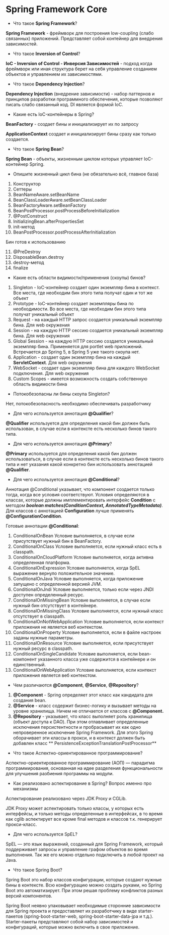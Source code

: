# Spring Framework Core

* Что такое **Spring Framework**?

**Spring Framework** - фреймворк для построения low-coupling (слабо связанных) приложений. Представляет собой контейнер
для внедрения зависимостей.

* Что такое **Inversion of Control**?

**IoC - Inversion of Control - Инверсия Зависимостей** - подход когда фреймворк или иная структура берет на себя
управление
созданием объектов и управлением их зависимостями.

* Что такое **Dependency Injection**?

**Dependency Injection** (внедрение зависимости) - набор паттернов и принципов разработки программного обеспечения,
которые позволяют писать слабо связанный код. DI является формой IoC.

* Какие есть IoC-контейнеры в Spring?

**BeanFactory** - создает бины и инициализирует их по запросу

**ApplicationContext** создает и инициализирует бины сразу как только создается.

* Что такое **Spring Bean**?

**Spring Bean** - объекты, жизненным циклом которых управляет IoC-контейнер Spring.

* Опишите жизненный цикл бина (не обязательно всё, главное база)

1. Конструктор
2. Сеттеры
3. BeanNameAware.setBeanName
4. BeanClassLoaderAware.setBeanClassLoader
5. BeanFactoryAware.setBeanFactory
6. BeanPostProcessor.postProcessBeforeInitialization
7. @PostConstruct
8. InitializingBean.afterPropertiesSet
9. init-метод
10. BeanPostProcessor.postProcessAfterInitialization

Бин готов к использованию

11. @PreDestroy
12. DisposableBean.destroy
13. destroy-метод
14. finalize

* Какие есть области видимости/применения (скоупы) бинов?

1. Singleton - IoC-контейнер создает один экземпляр бина в контекст. Все места, где необходим бин этого типа получат
   один и тот же объект
2. Prototype - IoC-контейнер создает экземпляры бина по необходимости. Во все места, где необходим бин этого типа
   получат
   уникальный объект
3. Request - на каждый HTTP запрос создается уникальный экземпляр бина. Для web окружения
4. Session - на каждую HTTP сессию создается уникальный экземпляр бина. Для web окружения
5. Global Session - на каждую HTTP сессию создается уникальный экземпляр бина. Применяется для portlet web приложений.
   Встречается до Spring 5, в Spring 5 уже такого скоупа нет.
6. Application - создает один экземпляр бина на каждый **ServletContext**. Для web окружения
7. WebSocket - создает один экземпляр бина для каждого WebSocket подключения. Для web окружения
8. Custom Scopes - имеется возможность создать собственную область видимости бина

* Потокобезопасны ли бины скоупа Singleton?

Нет, потокобезопасность необходимо обеспечивать разработчику

* Для чего используется аннотация **@Qualifier**?

**@Qualifier** используется для определения какой бин должен быть использован, в случае если в контексте есть несколько
бинов такого типа.

* Для чего используется аннотация **@Primary**?

**@Primary** используется для определения какой бин должен использоваться, в случае если в контексте есть несколько
бинов
такого типа и нет указания какой конкретно бин использовать аннотацией **@Qualifier**.

* Для чего используется аннотация **@Conditional**?

Аннотация @Conditional указывает, что компонент создается только тогда, когда все условия соответствуют.
Условия определяются в классах, которые должны имплементировать интерфейс **Condition** с методом
**_boolean matches(ConditionContext, AnnotatedTypeMetadata)_**.
Для классов с аннотацией **Configuration** лучше применять **@ConfigurationCondition**.

Готовые аннотации **@Conditional**:

1. ConditionalOnBean Условие выполняется, в случае если присутствует нужный бин в BeanFactory.
2. ConditionalOnClass Условие выполняется, если нужный класс есть в classpath.
3. ConditionalOnCloudPlatform Условие выполняется, когда активна определенная платформа.
4. ConditionalOnExpression Условие выполняется, когда SpEL выражение вернуло положительное значение.
5. ConditionalOnJava Условие выполняется, когда приложение запущено с определенной версией JVM.
6. ConditionalOnJndi Условие выполняется, только если через JNDI доступен определенный ресурс.
7. ConditionalOnMissingBean Условие выполняется, в случае если нужный бин отсутствует в контейнере.
8. ConditionalOnMissingClass Условие выполняется, если нужный класс отсутствует в classpath.
9. ConditionalOnNotWebApplication Условие выполняется, если контекст приложения не является веб контекстом.
10. ConditionalOnProperty Условие выполняется, если в файле настроек заданы нужные параметры.
11. ConditionalOnResource Условие выполняется, если присутствует нужный ресурс в classpath.
12. ConditionalOnSingleCandidate Условие выполняется, если bean-компонент указанного класса уже содержится в контейнере
    и он единственный.
13. ConditionalOnWebApplication Условие выполняется, если контекст приложения является веб контекстом.


* Чем различаются **@Component**, **@Service**, **@Repository**?

1. **@Component** - Spring определяет этот класс как кандидата для создания bean.
2. **@Service** - класс содержит бизнес-логику и вызывает методы на уровне хранилища. Ничем не отличается от классов
   с **@Component.**
3. **@Repository** - указывает, что класс выполняет роль хранилища (объект доступа к DAO). При этом отлавливает
   определенные исключения персистентности и пробрасывает их как одно непроверенное исключение Spring Framework. Для
   этого
   Spring оборачивает эти классы в прокси, и в контекст должен быть добавлен класс **
   PersistenceExceptionTranslationPostProcessor**

* Что такое Аспектно-ориентированное программирование?

Аспектно-ориентированное программирование (АОП) — парадигма программирования, основанная на идее разделения
функциональности для улучшения разбиения программы на модули.

* Как реализовано аспектирование в Spring? Вопрос именно про механизмы

Аспектирование реализовано через JDK Proxy и CGLib.

JDK Proxy может аспектировать только классы, у которых есть интерфейсы, и только методы определенные в интерфейсах,
в то время как cglib аспектирует все кроме final методов и классов т.к. генерирует прокси-класс.

* Для чего используется SpEL?

SpEL — это язык выражений, созданный для Spring Framework, который поддерживает запросы и управление графом объектов во
время выполнения. Так же его можно отдельно подключить в любой проект на Java.

* Что такое Spring Boot?

Spring Boot это набор классов конфигурации, которые создают нужные бины в контексте. Всю конфигурацию можно создать
руками, но Spring Boot это автоматизирует. При этом решая проблему конфликтов разных версий компонентов.

Spring Boot неявно упаковывает необходимые сторонние зависимости для Spring проекта и предоставляет их разработчику в
виде starter-пакетов (spring-boot-starter-web, spring-boot-starter-data-jpa и т.д.). Starter-пакеты представляют собой
набор зависимостей и конфигураций, которые можно включить в свое приложение.
